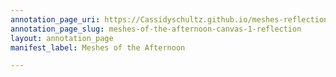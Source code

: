 ```yaml
---
annotation_page_uri: https://Cassidyschultz.github.io/meshes-reflections/annotations/meshes-of-the-afternoon-canvas-1-reflection.json
annotation_page_slug: meshes-of-the-afternoon-canvas-1-reflection
layout: annotation_page
manifest_label: Meshes of the Afternoon

---
```

